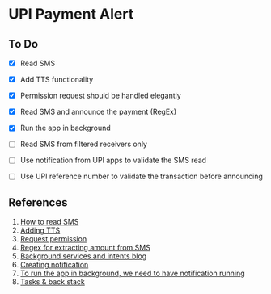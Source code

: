 # UPI Payment Alert

## To Do

- [x] Read SMS
- [x] Add TTS functionality
- [x] Permission request should be handled elegantly
- [x] Read SMS and announce the payment (RegEx)
- [x] Run the app in background
- [ ] Read SMS from filtered receivers only
- [ ] Use notification from UPI apps to validate the SMS read
- [ ] Use UPI reference number to validate the transaction before announcing


## References

1. [How to read SMS](https://stackoverflow.com/a/9494532/5258060)
1. [Adding TTS](https://www.tutorialspoint.com/android/android_text_to_speech.htm)
1. [Request permission](https://developer.android.com/training/permissions/requesting#manage-request-code-yourself)
1. [Regex for extracting amount from SMS](https://stackoverflow.com/a/37409435/5258060)
1. [Background services and intents blog](https://proandroiddev.com/deep-dive-into-android-services-4830b8c9a09)
1. [Creating notification](https://developer.android.com/training/notify-user/build-notification)
1. [To run the app in background, we need to have notification running](https://developer.android.com/guide/components/activities/background-starts)
1. [Tasks & back stack](https://developer.android.com/guide/components/activities/tasks-and-back-stack)
